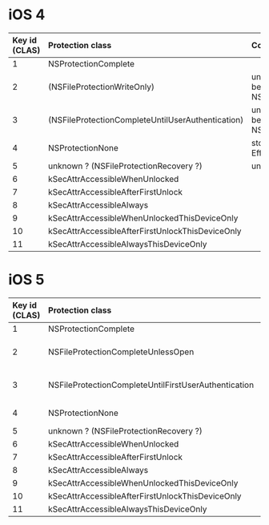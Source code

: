 # iOS 4 #

| **Key id (CLAS)** | **Protection class** | **Comment** |
|:------------------|:---------------------|:------------|
| 1 | NSProtectionComplete |  |
| 2 | (NSFileProtectionWriteOnly) | undocumented, behaves like NSProtectionComplete |
| 3 | (NSFileProtectionCompleteUntilUserAuthentication) | undocumented, behaves like NSProtectionComplete |
| 4 | NSProtectionNone | stored in EffaceableArea |
| 5 | unknown ? (NSFileProtectionRecovery ?) |  undocumented |
| 6 | kSecAttrAccessibleWhenUnlocked |  |
| 7 | kSecAttrAccessibleAfterFirstUnlock |  |
| 8 | kSecAttrAccessibleAlways |  |
| 9 | kSecAttrAccessibleWhenUnlockedThisDeviceOnly |  |
| 10 | kSecAttrAccessibleAfterFirstUnlockThisDeviceOnly |  |
| 11 | kSecAttrAccessibleAlwaysThisDeviceOnly |  |

# iOS 5 #

| **Key id (CLAS)** | **Protection class** | **Comment** |
|:------------------|:---------------------|:------------|
| 1 | NSProtectionComplete |  |
| 2 | NSFileProtectionCompleteUnlessOpen  | uses ECDH over D. J. Bernstein's [Curve25519](http://cr.yp.to/ecdh/curve25519-20060209.pdf) |
| 3 | NSFileProtectionCompleteUntilFirstUserAuthentication  | like AfterFirstUnlock but for files  |
| 4 | NSProtectionNone | stored in EffaceableArea |
| 5 | unknown ? (NSFileProtectionRecovery ?) |  undocumented |
| 6 | kSecAttrAccessibleWhenUnlocked |  |
| 7 | kSecAttrAccessibleAfterFirstUnlock |  |
| 8 | kSecAttrAccessibleAlways |  |
| 9 | kSecAttrAccessibleWhenUnlockedThisDeviceOnly |  |
| 10 | kSecAttrAccessibleAfterFirstUnlockThisDeviceOnly |  |
| 11 | kSecAttrAccessibleAlwaysThisDeviceOnly |  |